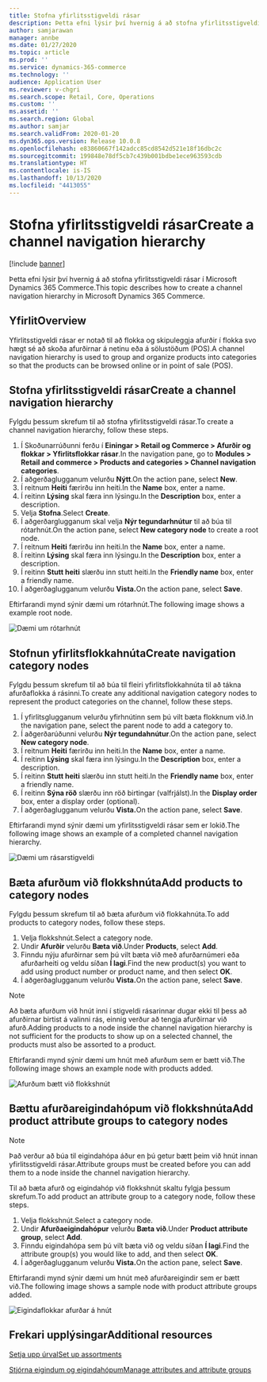 ```yaml
---
title: Stofna yfirlitsstigveldi rásar
description: Þetta efni lýsir því hvernig á að stofna yfirlitsstigveldi rásar í Microsoft Dynamics 365 Commerce.
author: samjarawan
manager: annbe
ms.date: 01/27/2020
ms.topic: article
ms.prod: ''
ms.service: dynamics-365-commerce
ms.technology: ''
audience: Application User
ms.reviewer: v-chgri
ms.search.scope: Retail, Core, Operations
ms.custom: ''
ms.assetid: ''
ms.search.region: Global
ms.author: samjar
ms.search.validFrom: 2020-01-20
ms.dyn365.ops.version: Release 10.0.8
ms.openlocfilehash: e83860667f142adcc85cd8542d521e18f16dbc2c
ms.sourcegitcommit: 199848e78df5cb7c439b001bdbe1ece963593cdb
ms.translationtype: HT
ms.contentlocale: is-IS
ms.lasthandoff: 10/13/2020
ms.locfileid: "4413055"
---
```

# <a name="create-a-channel-navigation-hierarchy"></a><span data-ttu-id="30ded-103">Stofna yfirlitsstigveldi rásar</span><span class="sxs-lookup"><span data-stu-id="30ded-103">Create a channel navigation hierarchy</span></span>


[!include [banner](includes/banner.md)]

<span data-ttu-id="30ded-104">Þetta efni lýsir því hvernig á að stofna yfirlitsstigveldi rásar í Microsoft Dynamics 365 Commerce.</span><span class="sxs-lookup"><span data-stu-id="30ded-104">This topic describes how to create a channel navigation hierarchy in Microsoft Dynamics 365 Commerce.</span></span>

## <a name="overview"></a><span data-ttu-id="30ded-105">Yfirlit</span><span class="sxs-lookup"><span data-stu-id="30ded-105">Overview</span></span>

<span data-ttu-id="30ded-106">Yfirlitsstigveldi rásar er notað til að flokka og skipuleggja afurðir í flokka svo hægt sé að skoða afurðirnar á netinu eða á sölustöðum (POS).</span><span class="sxs-lookup"><span data-stu-id="30ded-106">A channel navigation hierarchy is used to group and organize products into categories so that the products can be browsed online or in point of sale (POS).</span></span>

## <a name="create-a-channel-navigation-hierarchy"></a><span data-ttu-id="30ded-107">Stofna yfirlitsstigveldi rásar</span><span class="sxs-lookup"><span data-stu-id="30ded-107">Create a channel navigation hierarchy</span></span>

<span data-ttu-id="30ded-108">Fylgdu þessum skrefum til að stofna yfirlitsstigveldi rásar.</span><span class="sxs-lookup"><span data-stu-id="30ded-108">To create a channel navigation hierarchy, follow these steps.</span></span>

1. <span data-ttu-id="30ded-109">Í Skoðunarrúðunni ferðu í **Einingar \> Retail og Commerce \> Afurðir og flokkar \> Yfirlitsflokkar rásar**.</span><span class="sxs-lookup"><span data-stu-id="30ded-109">In the navigation pane, go to **Modules \> Retail and commerce \> Products and categories \> Channel navigation categories**.</span></span>
1. <span data-ttu-id="30ded-110">Í aðgerðaglugganum velurðu **Nýtt**.</span><span class="sxs-lookup"><span data-stu-id="30ded-110">On the action pane, select **New**.</span></span>
1. <span data-ttu-id="30ded-111">Í reitnum **Heiti** færirðu inn heiti.</span><span class="sxs-lookup"><span data-stu-id="30ded-111">In the **Name** box, enter a name.</span></span>
1. <span data-ttu-id="30ded-112">Í reitinn **Lýsing** skal færa inn lýsingu.</span><span class="sxs-lookup"><span data-stu-id="30ded-112">In the **Description** box, enter a description.</span></span>
1. <span data-ttu-id="30ded-113">Velja **Stofna**.</span><span class="sxs-lookup"><span data-stu-id="30ded-113">Select **Create**.</span></span>
1. <span data-ttu-id="30ded-114">Í aðgerðarglugganum skal velja **Nýr tegundarhnútur** til að búa til rótarhnút.</span><span class="sxs-lookup"><span data-stu-id="30ded-114">On the action pane, select **New category node** to create a root node.</span></span>
1. <span data-ttu-id="30ded-115">Í reitnum **Heiti** færirðu inn heiti.</span><span class="sxs-lookup"><span data-stu-id="30ded-115">In the **Name** box, enter a name.</span></span>
1. <span data-ttu-id="30ded-116">Í reitinn **Lýsing** skal færa inn lýsingu.</span><span class="sxs-lookup"><span data-stu-id="30ded-116">In the **Description** box, enter a description.</span></span>
1. <span data-ttu-id="30ded-117">Í reitinn **Stutt heiti** slærðu inn stutt heiti.</span><span class="sxs-lookup"><span data-stu-id="30ded-117">In the **Friendly name** box, enter a friendly name.</span></span>
1. <span data-ttu-id="30ded-118">Í aðgerðaglugganum velurðu **Vista.**</span><span class="sxs-lookup"><span data-stu-id="30ded-118">On the action pane, select **Save**.</span></span>

<span data-ttu-id="30ded-119">Eftirfarandi mynd sýnir dæmi um rótarhnút.</span><span class="sxs-lookup"><span data-stu-id="30ded-119">The following image shows a example root node.</span></span>

![Dæmi um rótarhnút](media/create-channel-hierarchy-1.png)

## <a name="create-navigation-category-nodes"></a><span data-ttu-id="30ded-121">Stofnun yfirlitsflokkahnúta</span><span class="sxs-lookup"><span data-stu-id="30ded-121">Create navigation category nodes</span></span>

<span data-ttu-id="30ded-122">Fylgdu þessum skrefum til að búa til fleiri yfirlitsflokkahnúta til að tákna afurðaflokka á rásinni.</span><span class="sxs-lookup"><span data-stu-id="30ded-122">To create any additional navigation category nodes to represent the product categories on the channel, follow these steps.</span></span>

1. <span data-ttu-id="30ded-123">Í yfirlitsglugganum velurðu yfirhnútinn sem þú vilt bæta flokknum við.</span><span class="sxs-lookup"><span data-stu-id="30ded-123">In the navigation pane, select the parent node to add a category to.</span></span>
1. <span data-ttu-id="30ded-124">Í aðgerðarúðunni velurðu **Nýr tegundahnútur**.</span><span class="sxs-lookup"><span data-stu-id="30ded-124">On the action pane, select **New category node**.</span></span>
1. <span data-ttu-id="30ded-125">Í reitnum **Heiti** færirðu inn heiti.</span><span class="sxs-lookup"><span data-stu-id="30ded-125">In the **Name** box, enter a name.</span></span>
1. <span data-ttu-id="30ded-126">Í reitinn **Lýsing** skal færa inn lýsingu.</span><span class="sxs-lookup"><span data-stu-id="30ded-126">In the **Description** box, enter a description.</span></span>
1. <span data-ttu-id="30ded-127">Í reitinn **Stutt heiti** slærðu inn stutt heiti.</span><span class="sxs-lookup"><span data-stu-id="30ded-127">In the **Friendly name** box, enter a friendly name.</span></span>
1. <span data-ttu-id="30ded-128">Í reitinn **Sýna röð** slærðu inn röð birtingar (valfrjálst).</span><span class="sxs-lookup"><span data-stu-id="30ded-128">In the **Display order** box, enter a display order (optional).</span></span>
1. <span data-ttu-id="30ded-129">Í aðgerðaglugganum velurðu **Vista.**</span><span class="sxs-lookup"><span data-stu-id="30ded-129">On the action pane, select **Save**.</span></span>

<span data-ttu-id="30ded-130">Eftirfarandi mynd sýnir dæmi um yfirlitsstigveldi rásar sem er lokið.</span><span class="sxs-lookup"><span data-stu-id="30ded-130">The following image shows an example of a completed channel navigation hierarchy.</span></span>

![Dæmi um rásarstigveldi](media/create-channel-hierarchy-2.png)

## <a name="add-products-to-category-nodes"></a><span data-ttu-id="30ded-132">Bæta afurðum við flokkshnúta</span><span class="sxs-lookup"><span data-stu-id="30ded-132">Add products to category nodes</span></span>

<span data-ttu-id="30ded-133">Fylgdu þessum skrefum til að bæta afurðum við flokkahnúta.</span><span class="sxs-lookup"><span data-stu-id="30ded-133">To add products to category nodes, follow these steps.</span></span>

1. <span data-ttu-id="30ded-134">Velja flokkshnút.</span><span class="sxs-lookup"><span data-stu-id="30ded-134">Select a category node.</span></span>
1. <span data-ttu-id="30ded-135">Undir **Afurðir** velurðu **Bæta við**.</span><span class="sxs-lookup"><span data-stu-id="30ded-135">Under **Products**, select **Add**.</span></span>
1. <span data-ttu-id="30ded-136">Finndu nýju afurðirnar sem þú vilt bæta við með afurðarnúmeri eða afurðarheiti og veldu síðan **Í lagi**.</span><span class="sxs-lookup"><span data-stu-id="30ded-136">Find the new product(s) you want to add using product number or product name, and then select **OK**.</span></span>
1. <span data-ttu-id="30ded-137">Í aðgerðaglugganum velurðu **Vista.**</span><span class="sxs-lookup"><span data-stu-id="30ded-137">On the action pane, select **Save**.</span></span>

> [!NOTE]
> <span data-ttu-id="30ded-138">Að bæta afurðum við hnút inni í stigveldi rásarinnar dugar ekki til þess að afurðirnar birtist á valinni rás, einnig verður að tengja afurðirnar við afurð.</span><span class="sxs-lookup"><span data-stu-id="30ded-138">Adding products to a node inside the channel navigation hierarchy is not sufficient for the products to show up on a selected channel, the products must also be assorted to a product.</span></span>

<span data-ttu-id="30ded-139">Eftirfarandi mynd sýnir dæmi um hnút með afurðum sem er bætt við.</span><span class="sxs-lookup"><span data-stu-id="30ded-139">The following image shows an example node with products added.</span></span>

![Afurðum bætt við flokkshnút](media/create-channel-hierarchy-3.png)

## <a name="add-product-attribute-groups-to-category-nodes"></a><span data-ttu-id="30ded-141">Bættu afurðareigindahópum við flokkshnúta</span><span class="sxs-lookup"><span data-stu-id="30ded-141">Add product attribute groups to category nodes</span></span>

> [!NOTE]
> <span data-ttu-id="30ded-142">Það verður að búa til eigindahópa áður en þú getur bætt þeim við hnút innan yfirlitsstigveldi rásar.</span><span class="sxs-lookup"><span data-stu-id="30ded-142">Attribute groups must be created before you can add them to a node inside the channel navigation hierarchy.</span></span>

<span data-ttu-id="30ded-143">Til að bæta afurð og eigindahóp við flokkshnút skaltu fylgja þessum skrefum.</span><span class="sxs-lookup"><span data-stu-id="30ded-143">To add product an attribute group to a category node, follow these steps.</span></span>

1. <span data-ttu-id="30ded-144">Velja flokkshnút.</span><span class="sxs-lookup"><span data-stu-id="30ded-144">Select a category node.</span></span>
1. <span data-ttu-id="30ded-145">Undir **Afurðaeigindahópur** velurðu **Bæta við**.</span><span class="sxs-lookup"><span data-stu-id="30ded-145">Under **Product attribute group**, select **Add**.</span></span>
1. <span data-ttu-id="30ded-146">Finndu eigindahópa sem þú vilt bæta við og veldu síðan **Í lagi**.</span><span class="sxs-lookup"><span data-stu-id="30ded-146">Find the attribute group(s) you would like to add, and then select **OK**.</span></span>
1. <span data-ttu-id="30ded-147">Í aðgerðaglugganum velurðu **Vista.**</span><span class="sxs-lookup"><span data-stu-id="30ded-147">On the action pane, select **Save**.</span></span>

<span data-ttu-id="30ded-148">Eftirfarandi mynd sýnir dæmi um hnút með afurðareigindir sem er bætt við.</span><span class="sxs-lookup"><span data-stu-id="30ded-148">The following image shows a sample node with product attribute groups added.</span></span>

![Eigindaflokkar afurðar á hnút](media/create-channel-hierarchy-4.png)

## <a name="additional-resources"></a><span data-ttu-id="30ded-150">Frekari upplýsingar</span><span class="sxs-lookup"><span data-stu-id="30ded-150">Additional resources</span></span>

[<span data-ttu-id="30ded-151">Setja upp úrval</span><span class="sxs-lookup"><span data-stu-id="30ded-151">Set up assortments</span></span>](set-up-assortments.md)

[<span data-ttu-id="30ded-152">Stjórna eigindum og eigindahópum</span><span class="sxs-lookup"><span data-stu-id="30ded-152">Manage attributes and attribute groups</span></span>](attribute-attributegroups-lifecycle.md)
